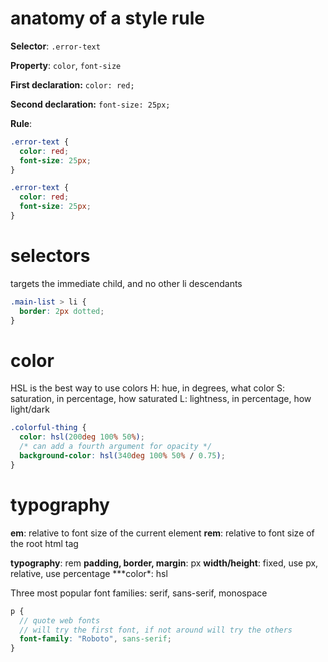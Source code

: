 # anatomy of a style rule

**Selector**: `.error-text`

**Property**: `color`, `font-size`

**First declaration:** `color: red;`

**Second declaration:** `font-size: 25px;`

**Rule**:

```css
.error-text {
  color: red;
  font-size: 25px;
}
```

```css
.error-text {
  color: red;
  font-size: 25px;
}
```

# selectors

targets the immediate child, and no other li descendants

```css
.main-list > li {
  border: 2px dotted;
}
```

# color

HSL is the best way to use colors
H: hue, in degrees, what color
S: saturation, in percentage, how saturated
L: lightness, in percentage, how light/dark

```css
.colorful-thing {
  color: hsl(200deg 100% 50%);
  /* can add a fourth argument for opacity */
  background-color: hsl(340deg 100% 50% / 0.75);
}
```

# typography

**em**: relative to font size of the current element
**rem**: relative to font size of the root html tag

**typography**: rem
**padding, border, margin**: px
**width/height**: fixed, use px, relative, use percentage \*\*\*color\*: hsl

Three most popular font families: serif, sans-serif, monospace

```scss
p {
  // quote web fonts
  // will try the first font, if not around will try the others
  font-family: "Roboto", sans-serif;
}
```
